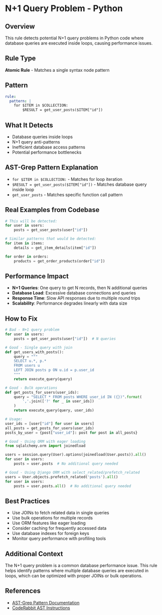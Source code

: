 # N+1 Query Problem - Python

## Overview
This rule detects potential N+1 query problems in Python code where database queries are executed inside loops, causing performance issues.

## Rule Type
**Atomic Rule** - Matches a single syntax node pattern

## Pattern
```yaml
rule:
  pattern: |
    for $ITEM in $COLLECTION:
        $RESULT = get_user_posts($ITEM["id"])
```

## What It Detects
- Database queries inside loops
- N+1 query anti-patterns
- Inefficient database access patterns
- Potential performance bottlenecks

## AST-Grep Pattern Explanation
- `for $ITEM in $COLLECTION:` - Matches for loop iteration
- `$RESULT = get_user_posts($ITEM["id"])` - Matches database query inside loop
- `get_user_posts` - Matches specific function call pattern

## Real Examples from Codebase
```python
# This will be detected:
for user in users:
    posts = get_user_posts(user["id"])

# Similar patterns that would be detected:
for item in items:
    details = get_item_details(item["id"])

for order in orders:
    products = get_order_products(order["id"])
```

## Performance Impact
- **N+1 Queries**: One query to get N records, then N additional queries
- **Database Load**: Excessive database connections and queries
- **Response Time**: Slow API responses due to multiple round trips
- **Scalability**: Performance degrades linearly with data size

## How to Fix
```python
# Bad - N+1 query problem
for user in users:
    posts = get_user_posts(user["id"])  # N queries

# Good - Single query with join
def get_users_with_posts():
    query = """
    SELECT u.*, p.* 
    FROM users u 
    LEFT JOIN posts p ON u.id = p.user_id
    """
    return execute_query(query)

# Good - Bulk operations
def get_posts_for_users(user_ids):
    query = "SELECT * FROM posts WHERE user_id IN ({})".format(
        ','.join(['?' for _ in user_ids])
    )
    return execute_query(query, user_ids)

# Usage:
user_ids = [user["id"] for user in users]
all_posts = get_posts_for_users(user_ids)
posts_by_user = {post["user_id"]: post for post in all_posts}

# Good - Using ORM with eager loading
from sqlalchemy.orm import joinedload

users = session.query(User).options(joinedload(User.posts)).all()
for user in users:
    posts = user.posts  # No additional query needed

# Good - Using Django ORM with select_related/prefetch_related
users = User.objects.prefetch_related('posts').all()
for user in users:
    posts = user.posts.all()  # No additional query needed
```

## Best Practices
- Use JOINs to fetch related data in single queries
- Use bulk operations for multiple records
- Use ORM features like eager loading
- Consider caching for frequently accessed data
- Use database indexes for foreign keys
- Monitor query performance with profiling tools

## Additional Context
The N+1 query problem is a common database performance issue. This rule helps identify patterns where multiple database queries are executed in loops, which can be optimized with proper JOINs or bulk operations.

## References
- [AST-Grep Pattern Documentation](https://ast-grep.github.io/guide/rule-config.html)
- [CodeRabbit AST Instructions](https://docs.coderabbit.ai/guides/review-instructions#abstract-syntax-tree-ast-based-instructions)
